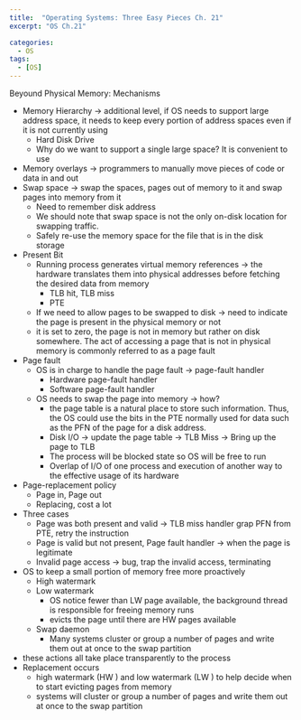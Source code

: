 ```yaml
---
title:  "Operating Systems: Three Easy Pieces Ch. 21"
excerpt: "OS Ch.21"

categories:
  - OS
tags:
  - [OS]
---
```


Beyound Physical Memory: Mechanisms

- Memory Hierarchy → additional level, if OS needs to support large address space, it needs to keep every portion of address spaces even if it is not currently using
    - Hard Disk Drive
    - Why do we want to support a single large space? It is convenient to use
- Memory overlays → programmers to manually move pieces of code or data in and out
- Swap space → swap the spaces, pages out of memory to it and swap pages into memory from it
    - Need to remember disk address
    - We should note that swap space is not the only on-disk location for swapping traffic.
    - Safely re-use the memory space for the file that is in the disk storage
- Present Bit
    - Running process generates virtual memory references → the hardware translates them into physical addresses before fetching the desired data from memory
        - TLB hit, TLB miss
        - PTE
    - If we need to allow pages to be swapped to disk → need to indicate the page is present in the physical memory or not
    - it is set to zero, the page is not in memory but rather on disk somewhere. The act of accessing a page that is not in physical memory is commonly referred to as a page fault
- Page fault
    - OS is in charge to handle the page fault → page-fault handler
        - Hardware page-fault handler
        - Software page-fault handler
    - OS needs to swap the page into memory → how?
        - the page table is a natural place to store such information. Thus, the OS could use the bits in the PTE normally used for data such as the PFN of the page for a disk address.
        - Disk I/O → update the page table → TLB Miss → Bring up the page to TLB
        - The process will be blocked state so OS will be free to run
        - Overlap of I/O of one process and execution of another way to the effective usage of its hardware
- Page-replacement policy
    - Page in, Page out
    - Replacing, cost a lot
- Three cases
    - Page was both present and valid → TLB miss handler grap PFN from PTE, retry the instruction
    - Page is valid but not present, Page fault handler → when the page is legitimate
    - Invalid page access → bug, trap the invalid access, terminating
- OS to keep a small portion of memory free more proactively
    - High watermark
    - Low watermark
        - OS notice fewer than LW page available, the background thread is responsible for freeing memory runs
        - evicts the page until there are HW pages available
    - Swap daemon
        - Many systems cluster or group a number of pages and write them out at once to the swap partition
- these actions all take place transparently to the process
- Replacement occurs
    - high watermark (HW ) and low watermark (LW ) to help decide when to start evicting pages from memory
    - systems will cluster or group a number of pages and write them out at once to the swap partition